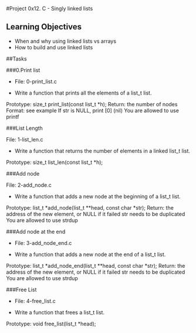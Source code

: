 #Project 0x12. C - Singly linked lists

## Learning Objectives
* When and why using linked lists vs arrays
* How to build and use linked lists

##Tasks

###0.Print list

* File: 0-print_list.c

* Write a function that prints all the elements of a list_t list.

Prototype: size_t print_list(const list_t *h);
Return: the number of nodes
Format: see example
If str is NULL, print [0] (nil)
You are allowed to use printf

###List Length

File: 1-list_len.c

* Write a function that returns the number of elements in a linked list_t list.

Prototype: size_t list_len(const list_t *h);

###Add node

File: 2-add_node.c

* Write a function that adds a new node at the beginning of a list_t list.

Prototype: list_t *add_node(list_t **head, const char *str);
Return: the address of the new element, or NULL if it failed
str needs to be duplicated
You are allowed to use strdup

###Add node at the end

* File: 3-add_node_end.c

* Write a function that adds a new node at the end of a list_t list.

Prototype: list_t *add_node_end(list_t **head, const char *str);
Return: the address of the new element, or NULL if it failed
str needs to be duplicated
You are allowed to use strdup

###Free List

* File: 4-free_list.c

* Write a function that frees a list_t list.

Prototype: void free_list(list_t *head);

